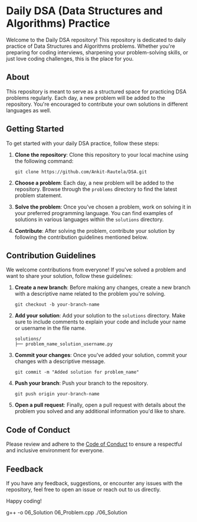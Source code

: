 # Daily DSA (Data Structures and Algorithms) Practice

Welcome to the Daily DSA repository! This repository is dedicated to daily practice of Data Structures and Algorithms problems. Whether you're preparing for coding interviews, sharpening your problem-solving skills, or just love coding challenges, this is the place for you.

## About

This repository is meant to serve as a structured space for practicing DSA problems regularly. Each day, a new problem will be added to the repository. You're encouraged to contribute your own solutions in different languages as well.

## Getting Started

To get started with your daily DSA practice, follow these steps:

1. **Clone the repository**: Clone this repository to your local machine using the following command:
   ```
   git clone https://github.com/Ankit-Rautela/DSA.git
   ```

2. **Choose a problem**: Each day, a new problem will be added to the repository. Browse through the `problems` directory to find the latest problem statement.

3. **Solve the problem**: Once you've chosen a problem, work on solving it in your preferred programming language. You can find examples of solutions in various languages within the `solutions` directory.

4. **Contribute**: After solving the problem, contribute your solution by following the contribution guidelines mentioned below.

## Contribution Guidelines

We welcome contributions from everyone! If you've solved a problem and want to share your solution, follow these guidelines:

1. **Create a new branch**: Before making any changes, create a new branch with a descriptive name related to the problem you're solving.
   ```
   git checkout -b your-branch-name
   ```

2. **Add your solution**: Add your solution to the `solutions` directory. Make sure to include comments to explain your code and include your name or username in the file name.
   ```
   solutions/
   ├── problem_name_solution_username.py
   ```

3. **Commit your changes**: Once you've added your solution, commit your changes with a descriptive message.
   ```
   git commit -m "Added solution for problem_name"
   ```

4. **Push your branch**: Push your branch to the repository.
   ```
   git push origin your-branch-name
   ```

5. **Open a pull request**: Finally, open a pull request with details about the problem you solved and any additional information you'd like to share.

## Code of Conduct

Please review and adhere to the [Code of Conduct](CODE_OF_CONDUCT.md) to ensure a respectful and inclusive environment for everyone.

## Feedback

If you have any feedback, suggestions, or encounter any issues with the repository, feel free to open an issue or reach out to us directly.

Happy coding!

g++ -o 06_Solution 06_Problem.cpp
./06_Solution


